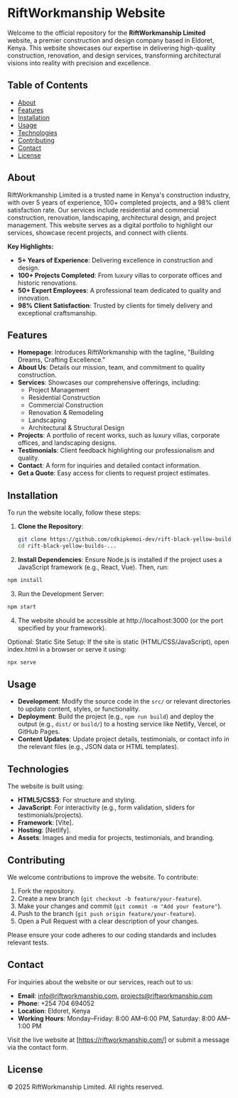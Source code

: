 # RiftWorkmanship Website

Welcome to the official repository for the **RiftWorkmanship Limited** website, a premier construction and design company based in Eldoret, Kenya. This website showcases our expertise in delivering high-quality construction, renovation, and design services, transforming architectural visions into reality with precision and excellence.

## Table of Contents
- [About](#about)
- [Features](#features)
- [Installation](#installation)
- [Usage](#usage)
- [Technologies](#technologies)
- [Contributing](#contributing)
- [Contact](#contact)
- [License](#license)

## About
RiftWorkmanship Limited is a trusted name in Kenya's construction industry, with over 5 years of experience, 100+ completed projects, and a 98% client satisfaction rate. Our services include residential and commercial construction, renovation, landscaping, architectural design, and project management. This website serves as a digital portfolio to highlight our services, showcase recent projects, and connect with clients.

**Key Highlights:**
- **5+ Years of Experience**: Delivering excellence in construction and design.
- **100+ Projects Completed**: From luxury villas to corporate offices and historic renovations.
- **50+ Expert Employees**: A professional team dedicated to quality and innovation.
- **98% Client Satisfaction**: Trusted by clients for timely delivery and exceptional craftsmanship.

## Features
- **Homepage**: Introduces RiftWorkmanship with the tagline, "Building Dreams, Crafting Excellence."
- **About Us**: Details our mission, team, and commitment to quality construction.
- **Services**: Showcases our comprehensive offerings, including:
  - Project Management
  - Residential Construction
  - Commercial Construction
  - Renovation & Remodeling
  - Landscaping
  - Architectural & Structural Design
- **Projects**: A portfolio of recent works, such as luxury villas, corporate offices, and landscaping designs.
- **Testimonials**: Client feedback highlighting our professionalism and quality.
- **Contact**: A form for inquiries and detailed contact information.
- **Get a Quote**: Easy access for clients to request project estimates.

## Installation
To run the website locally, follow these steps:

1. **Clone the Repository**:
   ```bash
   git clone https://github.com/cdkipkemoi-dev/rift-black-yellow-builds-...
   cd rift-black-yellow-builds-...

2. **Install Dependencies**:
Ensure Node.js is installed if the project uses a JavaScript framework (e.g., React, Vue). Then, run:
```bash
npm install
```

3. Run the Development Server:
```bash
npm start
```
4. The website should be accessible at http://localhost:3000 (or the port specified by your framework).

Optional: Static Site Setup:
If the site is static (HTML/CSS/JavaScript), open index.html in a browser or serve it using:
```bash
npx serve
```
## Usage
- **Development**: Modify the source code in the `src/` or relevant directories to update content, styles, or functionality.
- **Deployment**: Build the project (e.g., `npm run build`) and deploy the output (e.g., `dist/` or `build/`) to a hosting service like Netlify, Vercel, or GitHub Pages.
- **Content Updates**: Update project details, testimonials, or contact info in the relevant files (e.g., JSON data or HTML templates).

## Technologies
The website is built using:
- **HTML5/CSS3**: For structure and styling.
- **JavaScript**: For interactivity (e.g., form validation, sliders for testimonials/projects).
- **Framework**: [Vite].
- **Hosting**: [Netlify].
- **Assets**: Images and media for projects, testimonials, and branding.

## Contributing
We welcome contributions to improve the website. To contribute:
1. Fork the repository.
2. Create a new branch (`git checkout -b feature/your-feature`).
3. Make your changes and commit (`git commit -m "Add your feature"`).
4. Push to the branch (`git push origin feature/your-feature`).
5. Open a Pull Request with a clear description of your changes.

Please ensure your code adheres to our coding standards and includes relevant tests.

## Contact
For inquiries about the website or our services, reach out to us:
- **Email**: [info@riftworkmanship.com](mailto:info@riftworkmanship.com), [projects@riftworkmanship.com](mailto:projects@riftworkmanship.com)
- **Phone**: +254 704 694052
- **Location**: Eldoret, Kenya
- **Working Hours**: Monday–Friday: 8:00 AM–6:00 PM, Saturday: 8:00 AM–1:00 PM

Visit the live website at [https://riftworkmanship.com/] or submit a message via the contact form.

## License
© 2025 RiftWorkmanship Limited. All rights reserved.



